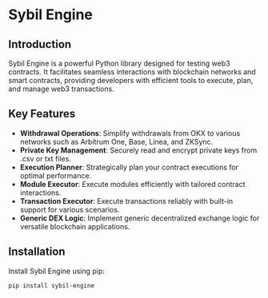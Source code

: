 # Sybil Engine

## Introduction
Sybil Engine is a powerful Python library designed for testing web3 contracts. It facilitates seamless interactions with blockchain networks and smart contracts, providing developers with efficient tools to execute, plan, and manage web3 transactions.

## Key Features
- **Withdrawal Operations**: Simplify withdrawals from OKX to various networks such as Arbitrum One, Base, Linea, and ZKSync.
- **Private Key Management**: Securely read and encrypt private keys from .csv or txt files.
- **Execution Planner**: Strategically plan your contract executions for optimal performance.
- **Module Executor**: Execute modules efficiently with tailored contract interactions.
- **Transaction Executor**: Execute transactions reliably with built-in support for various scenarios.
- **Generic DEX Logic**: Implement generic decentralized exchange logic for versatile blockchain applications.

## Installation
Install Sybil Engine using pip:
```bash
pip install sybil-engine
